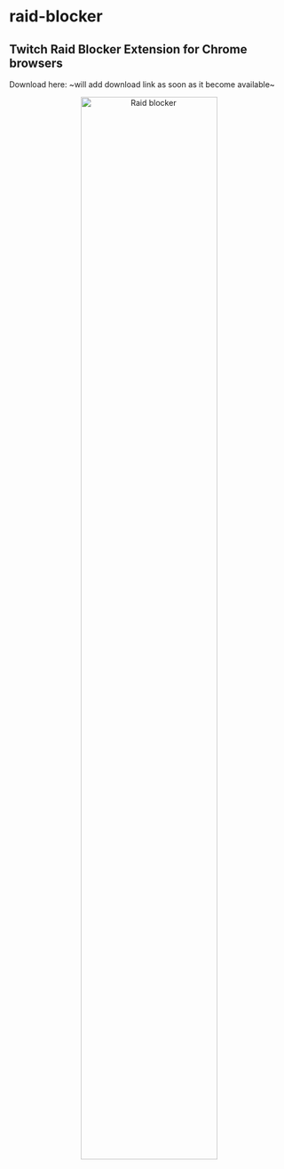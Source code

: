 # raid-blocker

## Twitch Raid Blocker Extension for Chrome browsers

Download here: ~will add download link as soon as it become available~

<p align="center">
  <img src="https://i.imgur.com/jsOofJs.png" alt="Raid blocker" height="70%" width="70%""/>
</p>
